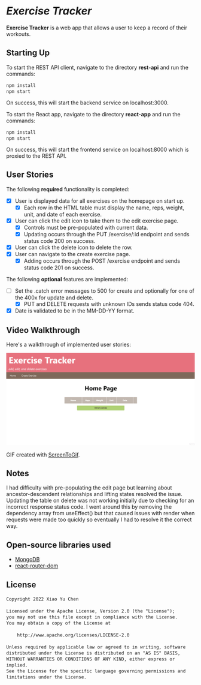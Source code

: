 # *Exercise Tracker*

**Exercise Tracker** is a web app that allows a user to keep a record of their workouts.

## Starting Up

To start the REST API client, navigate to the directory **rest-api** and run the commands:

```
npm install
npm start
```

On success, this will start the backend service on localhost:3000.

To start the React app, navigate to the directory **react-app** and run the commands:

```
npm install
npm start
```

On success, this will start the frontend service on localhost:8000 which is proxied to the REST API.


## User Stories

The following **required** functionality is completed:

- [x] User is displayed data for all exercises on the homepage on start up.
  - [x]	Each row in the HTML table must display the name, reps, weight, unit, and date of each exercise.
- [x] User can click the edit icon to take them to the edit exercise page.
  - [x] Controls must be pre-populated with current data.
  - [x] Updating occurs through the PUT /exercise/:id endpoint and sends status code 200 on success.
- [x] User can click the delete icon to delete the row.
- [x] User can navigate to the create exercise page.
  - [x] Adding occurs through the POST /exercise endpoint and sends status code 201 on success. 

The following **optional** features are implemented:

- [ ] Set the .catch error messages to 500 for create and optionally for one of the 400x for update and delete.
  - [x] PUT and DELETE requests with unknown IDs sends status code 404.
- [x] Date is validated to be in the MM-DD-YY format.

## Video Walkthrough

Here's a walkthrough of implemented user stories:

<img src='https://github.com/DenxyChen/exercise-tracker-WQ/blob/main/misc/cs290-exercise-tracker.gif' title='Video Walkthrough' width='' alt='Video Walkthrough' />

GIF created with [ScreenToGif](https://www.screentogif.com/).

## Notes

I had difficulty with pre-populating the edit page but learning about ancestor-descendent relationships and lifting states resolved the issue. Updating the table on delete
was not working initially due to checking for an incorrect response status code. I went around this by removing the dependency array from useEffect() but that caused issues 
with render when requests were made too quickly so eventually I had to resolve it the correct way.

## Open-source libraries used

- [MongoDB](https://github.com/mongodb/mongo) 
- [react-router-dom](https://github.com/remix-run/react-router) 

## License

    Copyright 2022 Xiao Yu Chen

    Licensed under the Apache License, Version 2.0 (the "License");
    you may not use this file except in compliance with the License.
    You may obtain a copy of the License at

        http://www.apache.org/licenses/LICENSE-2.0

    Unless required by applicable law or agreed to in writing, software
    distributed under the License is distributed on an "AS IS" BASIS,
    WITHOUT WARRANTIES OR CONDITIONS OF ANY KIND, either express or implied.
    See the License for the specific language governing permissions and
    limitations under the License.
